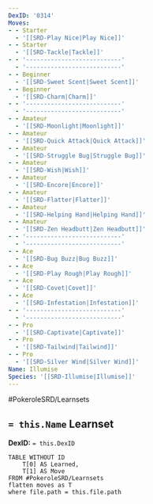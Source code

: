 ```yaml
---
DexID: '0314'
Moves:
- - Starter
  - '[[SRD-Play Nice|Play Nice]]'
- - Starter
  - '[[SRD-Tackle|Tackle]]'
- - '---------------------------'
  - '---------------------------'
- - Beginner
  - '[[SRD-Sweet Scent|Sweet Scent]]'
- - Beginner
  - '[[SRD-Charm|Charm]]'
- - '---------------------------'
  - '---------------------------'
- - Amateur
  - '[[SRD-Moonlight|Moonlight]]'
- - Amateur
  - '[[SRD-Quick Attack|Quick Attack]]'
- - Amateur
  - '[[SRD-Struggle Bug|Struggle Bug]]'
- - Amateur
  - '[[SRD-Wish|Wish]]'
- - Amateur
  - '[[SRD-Encore|Encore]]'
- - Amateur
  - '[[SRD-Flatter|Flatter]]'
- - Amateur
  - '[[SRD-Helping Hand|Helping Hand]]'
- - Amateur
  - '[[SRD-Zen Headbutt|Zen Headbutt]]'
- - '---------------------------'
  - '---------------------------'
- - Ace
  - '[[SRD-Bug Buzz|Bug Buzz]]'
- - Ace
  - '[[SRD-Play Rough|Play Rough]]'
- - Ace
  - '[[SRD-Covet|Covet]]'
- - Ace
  - '[[SRD-Infestation|Infestation]]'
- - '---------------------------'
  - '---------------------------'
- - Pro
  - '[[SRD-Captivate|Captivate]]'
- - Pro
  - '[[SRD-Tailwind|Tailwind]]'
- - Pro
  - '[[SRD-Silver Wind|Silver Wind]]'
Name: Illumise
Species: '[[SRD-Illumise|Illumise]]'
---
```


#PokeroleSRD/Learnsets

## `= this.Name` Learnset

**DexID:** `= this.DexID`

```dataview
TABLE WITHOUT ID
    T[0] AS Learned,
    T[1] AS Move
FROM #PokeroleSRD/Learnsets
flatten moves as T
where file.path = this.file.path
```
